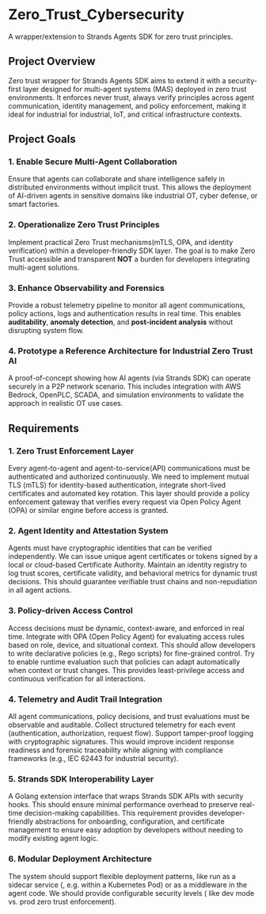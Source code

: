 # Zero_Trust_Cybersecurity
A wrapper/extension to Strands Agents SDK for zero trust principles.

## Project Overview
Zero trust wrapper for Strands Agents SDK aims to extend it with a security-first layer designed for multi-agent systems (MAS) deployed in zero trust environments. It enforces never trust, always verify principles across agent communication, identity management, and policy enforcement, making it ideal for industrial for industrial, IoT, and critical infrastructure contexts.


## Project Goals
### 1. Enable Secure Multi-Agent Collaboration
Ensure that agents can collaborate and share intelligence safely in distributed environments without implicit trust.  This allows the deployment of AI-driven agents in sensitive domains like industrial OT, cyber defense, or smart factories.

### 2. Operationalize Zero Trust Principles
Implement practical Zero Trust mechanisms(mTLS, OPA, and identity verification) within a developer-friendly SDK layer. The goal is to make Zero Trust accessible and transparent **NOT** a burden for developers integrating multi-agent solutions.

### 3. Enhance Observability and Forensics
Provide a robust telemetry pipeline to monitor all agent 
communications, policy actions, logs and authentication results in real time. This enables **auditability**, **anomaly detection**, and **post-incident analysis** without disrupting system flow.

### 4. Prototype a Reference Architecture for Industrial Zero Trust AI
A proof-of-concept showing how AI agents (via Strands SDK) can operate securely in a P2P network scenario. This includes integration with AWS Bedrock, OpenPLC, SCADA, and simulation environments to validate the approach in realistic OT use cases.

## Requirements
### 1. Zero Trust Enforcement Layer
Every agent-to-agent and agent-to-service(API) communications must be authenticated and authorized continuously. We need to implement mutual TLS (mTLS) for identity-based authentication, integrate short-lived certificates and automated key rotation. This layer should provide a policy enforcement gateway that verifies every request via Open Policy Agent (OPA) or similar engine before access is granted.

### 2. Agent Identity and Attestation System
Agents must have cryptographic identities that can be verified independently. We can issue unique agent certificates or tokens signed by a local or cloud-based Certificate Authority. Maintain an identity registry to log trust scores, certificate validity, and behavioral metrics for dynamic trust decisions. This should guarantee verifiable trust chains and non-repudiation in all agent actions.

### 3. Policy-driven Access Control
Access decisions must be dynamic, context-aware, and enforced in real time. Integrate with OPA (Open Policy Agent) for evaluating access rules based on role, device, and situational context. This should allow developers to write declarative policies (e.g., Rego scripts) for fine-grained control. Try to enable runtime evaluation such that policies can adapt automatically when context or trust changes.
This provides least-privilege access and continuous verification for all interactions.

### 4. Telemetry and Audit Trail Integration
All agent communications, policy decisions, and trust evaluations must be observable and auditable. Collect structured telemetry for each event (authentication, authorization, request flow). Support tamper-proof logging with cryptographic signatures. This would improve incident response readiness and forensic traceability while aligning with compliance frameworks (e.g., IEC 62443 for industrial security).  

### 5. Strands SDK Interoperability Layer
A Golang extension interface that wraps Strands SDK APIs with security hooks. This should ensure minimal performance overhead to preserve real-time decision-making capabilities. This requirement provides developer-friendly abstractions for onboarding, configuration, and certificate management to ensure easy adoption by developers without needing to modify existing agent logic.

### 6. Modular Deployment Architecture
The system should support flexible deployment patterns, like run as a sidecar service (, e.g. within a Kubernetes Pod) or as a middleware in the agent code. We should provide configurable security levels ( like dev mode vs. prod zero trust enforcement). 

